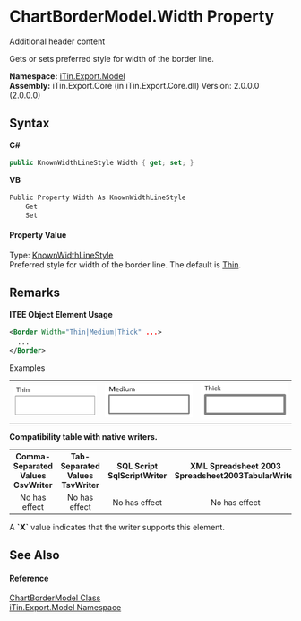# ChartBorderModel.Width Property 
Additional header content 

Gets or sets preferred style for width of the border line.

**Namespace:**&nbsp;<a href="N_iTin_Export_Model">iTin.Export.Model</a><br />**Assembly:**&nbsp;iTin.Export.Core (in iTin.Export.Core.dll) Version: 2.0.0.0 (2.0.0.0)

## Syntax

**C#**<br />
``` C#
public KnownWidthLineStyle Width { get; set; }
```

**VB**<br />
``` VB
Public Property Width As KnownWidthLineStyle
	Get
	Set
```


#### Property Value
Type: <a href="T_iTin_Export_Model_KnownWidthLineStyle">KnownWidthLineStyle</a><br />Preferred style for width of the border line. The default is <a href="T_iTin_Export_Model_KnownWidthLineStyle">Thin</a>.

## Remarks

**ITEE Object Element Usage**<br />
``` XML
<Border Width="Thin|Medium|Thick" ...>
  ...
</Border>
```

Examples
<table><tr><td align="center"><img src="Images\Border-Thin.png" alt="<Border Width='Thin' .../>" /></td><td align="center"><img src="Images\Border-Medium.png" alt="<Border Width='Medium' .../>" /></td><td align="center"><img src="Images\Border-Thick.png" alt="<Border Width='Thick' .../>" /></td></tr></table><strong>Compatibility table with native writers.</strong><table><tr><th>Comma-Separated Values<br />CsvWriter</th><th>Tab-Separated Values<br />TsvWriter</th><th>SQL Script<br />SqlScriptWriter</th><th>XML Spreadsheet 2003<br />Spreadsheet2003TabularWriter</th></tr><tr><td align="center">No has effect</td><td align="center">No has effect</td><td align="center">No has effect</td><td align="center">No has effect</td></tr></table> A <strong>`X`</strong> value indicates that the writer supports this element.


## See Also


#### Reference
<a href="T_iTin_Export_Model_ChartBorderModel">ChartBorderModel Class</a><br /><a href="N_iTin_Export_Model">iTin.Export.Model Namespace</a><br />